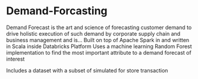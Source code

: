 # Demand-Forcasting

Demand Forecast is the art and science of forecasting customer demand to drive holistic execution of such demand by corporate supply chain and business management and is...
Built on top of Apache Spark in and written in Scala inside Databricks Platform
Uses a machine learning Random Forest implementation to find the most important attribute to a demand forecast of interest

Includes a dataset with a subset of simulated for store transaction
